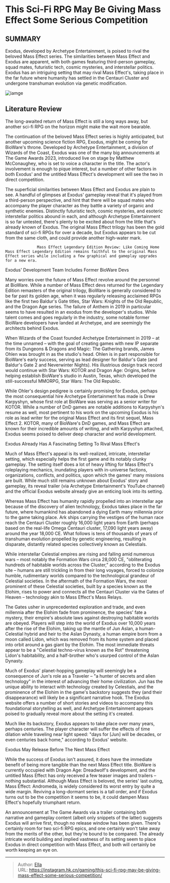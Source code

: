 # This Sci-Fi RPG May Be Giving Mass Effect Some Serious Competition


## SUMMARY 



  Exodus, developed by Archetype Entertainment, is poised to rival the beloved Mass Effect series.   The similarities between Mass Effect and Exodus are apparent, with both games featuring third-person gameplay, squad mates, futuristic tech, cosmic mysteries, and interstellar politics.   Exodus has an intriguing setting that may rival Mass Effect&#39;s, taking place in the far future where humanity has settled in the Centauri Cluster and undergone transhuman evolution via genetic modification.  

![iamge](https://static1.srcdn.com/wordpress/wp-content/uploads/2023/12/mass-effect-archon-exodus.jpg)

## Literature Review

The long-awaited return of Mass Effect is still a long ways away, but another sci-fi RPG on the horizon might make the wait more bearable.




The continuation of the beloved Mass Effect series is highly anticipated, but another upcoming science fiction RPG, Exodus, might be coming for BioWare&#39;s throne. Developed by Archetype Entertainment, a division of Wizards of the Coast, Exodus was one of the many big announcements at The Game Awards 2023, introduced live on stage by Matthew McConaughey, who is set to voice a character in the title. The actor&#39;s involvement is enough to pique interest, but a number of other factors in both Exodus&#39; and the untitled Mass Effect&#39;s development will see the two in direct competition.




The superficial similarities between Mass Effect and Exodus are plain to see. A handful of glimpses at Exodus&#39; gameplay reveal that it&#39;s played from a third-person perspective, and hint that there will be squad mates who accompany the player character as they battle a variety of organic and synthetic enemies. Distinctly futuristic tech, cosmic mysteries, and esoteric interstellar politics abound in each, and although Archetype Entertainment is so far untested, there&#39;s plenty to be excited about from the little that&#39;s already known of Exodus. The original Mass Effect trilogy has been the gold standard of sci-fi RPGs for over a decade, but Exodus appears to be cut from the same cloth, and could provide another high-water mark.

                  Mass Effect Legendary Edition Review: Like Coming Home   Mass Effect Legendary Edition remains faithful to the original Mass Effect series while including a few graphical and gameplay upgrades for a new era.   


 Exodus&#39; Development Team Includes Former BioWare Devs 
          




Many worries over the future of Mass Effect revolve around the personnel at BioWare. While a number of Mass Effect devs returned for the Legendary Edition remasters of the original trilogy, BioWare is generally considered to be far past its golden age, when it was regularly releasing acclaimed RPGs like the first two Baldur&#39;s Gate titles, Star Wars: Knights of the Old Republic, and the Dragon Age series. The failure of Anthem in 2019 in particular seems to have resulted in an exodus from the developer&#39;s studios. While talent comes and goes regularly in the industry, some notable former BioWare developers have landed at Archetype, and are seemingly the architects behind Exodus.

When Wizards of the Coast founded Archetype Entertainment in 2019 – at the time unnamed – with the goal of creating games with new IP separate from its Dungeons &amp; Dragons and Magic: The Gathering brands, James Ohlen was brought in as the studio&#39;s head. Ohlen is in part responsible for BioWare&#39;s early success, serving as lead designer for Baldur&#39;s Gate (and Baldur&#39;s Gate 2 and Neverwinter Nights). His illustrious design track record would continue with Star Wars: KOTOR and Dragon Age: Origins, before helping establish BioWare&#39;s studio in Austin, Texas, which developed the still-successful MMORPG, Star Wars: The Old Republic.




While Ohler&#39;s design pedigree is certainly promising for Exodus, perhaps the most consequential hire Archetype Entertainment has made is Drew Karpyshyn, whose first role at BioWare was serving as a senior writer for KOTOR. While a number of DnD games are notable additions to Karpyshyn&#39;s resume as well, most pertinent to his work on the upcoming Exodus is his role as lead writer for the original Mass Effect and its first sequel, Mass Effect 2. KOTOR, many of BioWare&#39;s DnD games, and Mass Effect are known for their incredible amounts of writing, and with Karpyshyn attached, Exodus seems poised to deliver deep character and world development.



 Exodus Already Has A Fascinating Setting To Rival Mass Effect&#39;s 
         

Much of Mass Effect&#39;s appeal is its well-realized, intricate, interstellar setting, which especially helps the first game and its notably clunky gameplay. The setting itself does a lot of heavy lifting for Mass Effect&#39;s roleplaying mechanics, inundating players with in-universe factions, organizations, conflicts, and politics, upon which the games&#39; many missions are built. While much still remains unknown about Exodus&#39; story and gameplay, its reveal trailer (via Archetype Entertainment&#39;s YouTube channel) and the official Exodus website already give an enticing look into its setting.





 

Whereas Mass Effect has humanity rapidly propelled into an interstellar age because of the discovery of alien technology, Exodus takes place in the far future, where humankind has abandoned a dying Earth many millennia prior to the game taking place. Ark ships carrying the vestiges of the human race reach the Centauri Cluster roughly 16,000 light years from Earth (perhaps based on the real-life Omega Centauri cluster, 17,090 light years away) around the year 18,000 CE. What follows is tens of thousands of years of transhuman evolution propelled by genetic engineering, resulting in disparate, distantly related species collectively known as Celestials.

While interstellar Celestial empires are rising and falling amid numerous wars – most notably the Formation Wars circa 28,000 CE, &#34;obliterating hundreds of habitable worlds across the Cluster,&#34; according to the Exodus site – humans are still trickling in from their long voyages, forced to colonize humble, rudimentary worlds compared to the technological grandeur of Celestial societies. In the aftermath of the Formation Wars, the most prominent of these Celestial societies, built by a species known as the Elohim, rises to power and connects all the Centauri Cluster via the Gates of Heaven – technology akin to Mass Effect&#39;s Mass Relays.




The Gates usher in unprecedented exploration and trade, and even millennia after the Elohim fade from prominence, the species&#39; fate a mystery, their empire&#39;s absolute laws against destroying habitable worlds are obeyed. Players will step into the world of Exodus over 10,000 years after the rise of the Elohim, taking up the mantle of Jun Aslan, a human-Celestial hybrid and heir to the Aslan Dynasty, a human empire born from a moon called Lidon, which was removed from its home system and placed into orbit around a gas giant by the Elohim. The most immediate threats appear to be a &#34;Celestial techno-virus known as the Rot&#34; threatening Lidon&#39;s habitability, and a half-brother who&#39;s usurped control of the Aslan Dynasty.

Much of Exodus&#39; planet-hopping gameplay will seemingly be a consequence of Jun&#39;s role as a Traveler – &#34;a hunter of secrets and alien technology&#34; in the interest of advancing their home civilization. Jun has the unique ability to interact with technology created by Celestials, and the prominence of the Elohim in the game&#39;s backstory suggests they (and their disappearance) will likely be a significant narrative hook. The Exodus website offers a number of short stories and videos to accompany this foundational storytelling as well, and Archetype Entertainment appears poised to gradually reveal more about the setting it&#39;s created.






Much like its backstory, Exodus appears to take place over many years, perhaps centuries. The player character will suffer the effects of time dilation while traveling near light speed: &#34;days for [Jun] will be decades, or even centuries back home,&#34; according to Exodus&#39; website.






 Exodus May Release Before The Next Mass Effect 
          

While the success of Exodus isn&#39;t assured, it does have the immediate benefit of being more tangible than the next Mass Effect title. BioWare is currently occupied with Dragon Age: Dreadwolf&#39;s development, and the untitled Mass Effect has only received a few teaser images and trailers – nothing substantial. Although Mass Effect is beloved, the series&#39; last outing, Mass Effect: Andromeda, is widely considered its worst entry by quite a wide margin. Reviving a long-dormant series is a tall order, and if Exodus turns out to be the competition it seems to be, it could dampen Mass Effect&#39;s hopefully triumphant return.




An announcement at The Game Awards via a trailer containing both narrative and gameplay content (albeit only snippets of the latter) suggests Exodus will arrive first, though no release window has been given. There&#39;s certainly room for two sci-fi RPG epics, and one certainly won&#39;t take away from the merits of the other, but they&#39;re bound to be compared. The already intricate world building and implied vastness of its setting seem to place Exodus in direct competition with Mass Effect, and both will certainly be worth keeping an eye on.



---

> Author: [Ella](https://instagram.hk.cn/)  
> URL: https://instagram.hk.cn/gaming/this-sci-fi-rpg-may-be-giving-mass-effect-some-serious-competition/  

